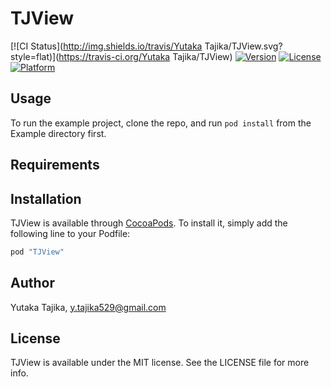 # TJView

[![CI Status](http://img.shields.io/travis/Yutaka Tajika/TJView.svg?style=flat)](https://travis-ci.org/Yutaka Tajika/TJView)
[![Version](https://img.shields.io/cocoapods/v/TJView.svg?style=flat)](http://cocoapods.org/pods/TJView)
[![License](https://img.shields.io/cocoapods/l/TJView.svg?style=flat)](http://cocoapods.org/pods/TJView)
[![Platform](https://img.shields.io/cocoapods/p/TJView.svg?style=flat)](http://cocoapods.org/pods/TJView)

## Usage

To run the example project, clone the repo, and run `pod install` from the Example directory first.

## Requirements

## Installation

TJView is available through [CocoaPods](http://cocoapods.org). To install
it, simply add the following line to your Podfile:

```ruby
pod "TJView"
```

## Author

Yutaka Tajika, y.tajika529@gmail.com

## License

TJView is available under the MIT license. See the LICENSE file for more info.
